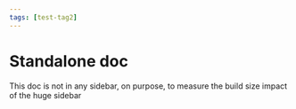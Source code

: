```yaml
---
tags: [test-tag2]
---
```


# Standalone doc

This doc is not in any sidebar, on purpose, to measure the build size impact of the huge sidebar
